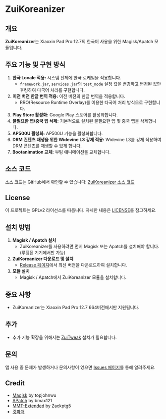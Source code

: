 # ZuiKoreanizer

## 개요
**ZuiKoreanizer**는 Xiaoxin Pad Pro 12.7의 한국어 사용을 위한 Magisk/Apatch 모듈입니다.

## 주요 기능 및 구현 방식
1. **한국 Locale 적용:** 시스템 전체에 한국 로케일을 적용합니다.
   - `framework.jar`, `services.jar`의 `test_mode` 설정 값을 변경하고 변경된 값만 후킹하여 다국어 처리를 구현합니다.
2. **이전 버전 한글 번역 적용:** 이전 버전의 한글 번역을 적용합니다.
   - RRO(Resource Runtime Overlay)를 이용한 다국어 처리 방식으로 구현합니다.
3. **Play Store 활성화:** Google Play 스토어를 활성화합니다.
4. **불필요한 앱/중국 앱 삭제:** 기본적으로 설치된 불필요한 앱 및 중국 앱을 삭제합니다.
5. **AP500U 활성화:** AP500U 기능을 활성화합니다.
6. **DRM 컨텐츠 재생을 위한 Widevine L3 강제 적용:** Widevine L3를 강제 적용하여 DRM 콘텐츠를 재생할 수 있게 합니다.
7. **Bootanimation 교체:** 부팅 애니메이션을 교체합니다.

## 소스 코드
소스 코드는 GitHub에서 확인할 수 있습니다: [ZuiKoreanizer 소스 코드](https://github.com/forumi0721/ZuiKoreanizer)

## License
이 프로젝트는 GPLv2 라이선스를 따릅니다. 자세한 내용은 [LICENSE](https://github.com/forumi0721/ZuiKoreanizer/blob/main/LICENSE)를 참고하세요.

## 설치 방법
1. **Magisk / Apatch 설치**
   - ZuiKoreanizer를 사용하려면 먼저 Magisk 또는 Apatch를 설치해야 합니다. (루팅된 기기에서만 가능)
2. **ZuiKoreanizer 다운로드 및 설치**
   - [Release 페이지](https://github.com/forumi0721/ZuiKoreanizer/releases)에서 최신 버전을 다운로드하여 설치합니다.
3. **모듈 설치**
   - Magisk / Apatch에서 ZuiKoreanizer 모듈을 설치합니다.

## 중요 사항
- ZuiKoreanizer는 Xiaoxin Pad Pro 12.7 664버전에서만 지원됩니다.

## 추가
- 추가 기능 확장을 위해서는 [ZuiTweak](https://github.com/forumi0721/ZuiTweak) 설치가 필요합니다.

## 문의
앱 사용 중 문제가 발생하거나 문의사항이 있으면 [Issues 페이지](https://github.com/forumi0721/ZuiKoreanizer/issues)를 통해 알려주세요.

## Credit
- [Magisk](https://github.com/topjohnwu/Magisk) by topjohnwu
- [APatch](https://github.com/bmax121/APatch) by bmax121
- [MMT-Extended](https://github.com/Zackptg5/MMT-Extended) by Zackptg5
- [갓파더](https://m.ppomppu.co.kr/new/bbs_view.php?id=androidtab&no=196040)

